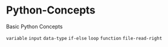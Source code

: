 # Python-Concepts
Basic Python Concepts

`variable`
`input`
`data-type`
`if-else`
`loop`
`function`
`file-read-right`

